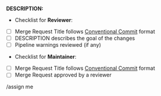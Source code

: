 **DESCRIPTION:** <!-- Describe the goal of the changes and what the reviewer must be aware of -->



<!-- PLEASE DO NOT EDIT THE SECTION BELOW -->
- Checklist for **Reviewer**:
- [ ] Merge Request Title follows [Conventional Commit](https://www.conventionalcommits.org/en/v1.0.0/#summary) format
- [ ] DESCRIPTION describes the goal of the changes
- [ ] Pipeline warnings reviewed (if any)

- Checklist for **Maintainer**:
- [ ] Merge Request Title follows [Conventional Commit](https://www.conventionalcommits.org/en/v1.0.0/#summary) format
- [ ] Merge Request approved by a reviewer

/assign me

